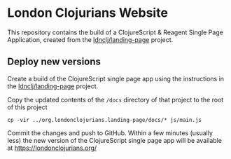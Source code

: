 # London Clojurians Website

This repository contains the build of a ClojureScript & Reagent Single Page Application, created from the [ldnclj/landing-page](https://github.com/ldnclj/landing-page) project.


## Deploy new versions

Create a build of the ClojureScript single page app using the instructions in the [ldnclj/landing-page](https://github.com/ldnclj/landing-page) project.

Copy the updated contents of the `/docs` directory of that project to the root of this project

```shell
cp -vir ../org.londonclojurians.landing-page/docs/* js/main.js
```

Commit the changes and push to GitHub.  Within a few minutes (usually less) the new version of the ClojureScript single page app will be available at https://londonclojurians.org/
